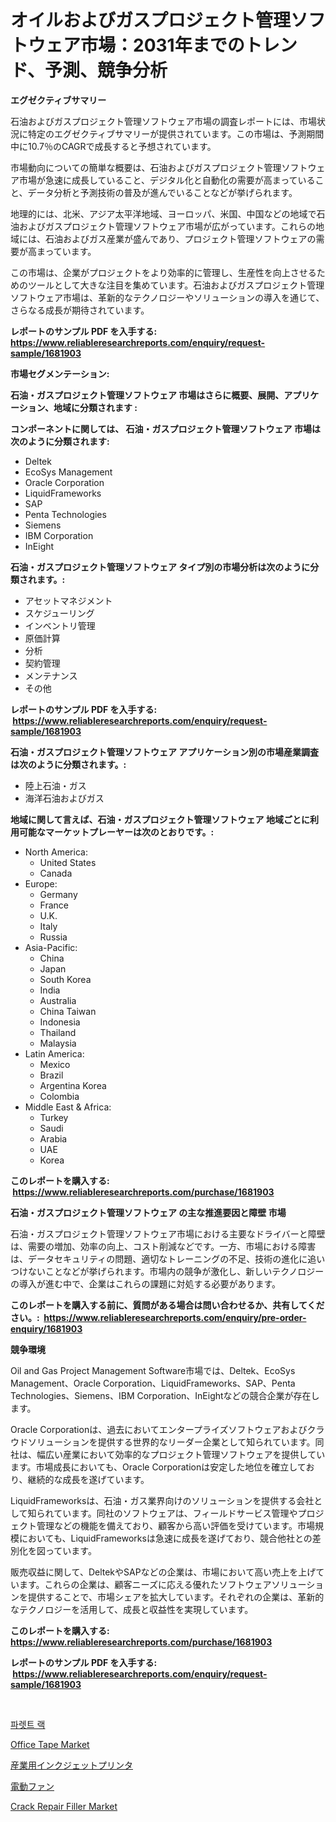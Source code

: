 <p><h1>オイルおよびガスプロジェクト管理ソフトウェア市場：2031年までのトレンド、予測、競争分析</h1></p><p><strong>エグゼクティブサマリー</strong></p>
<p><p>石油およびガスプロジェクト管理ソフトウェア市場の調査レポートには、市場状況に特定のエグゼクティブサマリーが提供されています。この市場は、予測期間中に10.7％のCAGRで成長すると予想されています。</p><p>市場動向についての簡単な概要は、石油およびガスプロジェクト管理ソフトウェア市場が急速に成長していること、デジタル化と自動化の需要が高まっていること、データ分析と予測技術の普及が進んでいることなどが挙げられます。</p><p>地理的には、北米、アジア太平洋地域、ヨーロッパ、米国、中国などの地域で石油およびガスプロジェクト管理ソフトウェア市場が広がっています。これらの地域には、石油およびガス産業が盛んであり、プロジェクト管理ソフトウェアの需要が高まっています。</p><p>この市場は、企業がプロジェクトをより効率的に管理し、生産性を向上させるためのツールとして大きな注目を集めています。石油およびガスプロジェクト管理ソフトウェア市場は、革新的なテクノロジーやソリューションの導入を通じて、さらなる成長が期待されています。</p></p>
<p><strong>レポートのサンプル PDF を入手する: <a href="https://www.reliableresearchreports.com/enquiry/request-sample/1681903">https://www.reliableresearchreports.com/enquiry/request-sample/1681903</a></strong></p>
<p><strong>市場セグメンテーション:</strong></p>
<p><strong> 石油・ガスプロジェクト管理ソフトウェア 市場はさらに概要、展開、アプリケーション、地域に分類されます :</strong></p>
<p><strong>コンポーネントに関しては、 石油・ガスプロジェクト管理ソフトウェア 市場は次のように分類されます: &nbsp;</strong></p>
<p><ul><li>Deltek</li><li>EcoSys Management</li><li>Oracle Corporation</li><li>LiquidFrameworks</li><li>SAP</li><li>Penta Technologies</li><li>Siemens</li><li>IBM Corporation</li><li>InEight</li></ul></p>
<p><strong> 石油・ガスプロジェクト管理ソフトウェア タイプ別の市場分析は次のように分類されます。:</strong></p>
<p><ul><li>アセットマネジメント</li><li>スケジューリング</li><li>インベントリ管理</li><li>原価計算</li><li>分析</li><li>契約管理</li><li>メンテナンス</li><li>その他</li></ul></p>
<p><strong>レポートのサンプル PDF を入手する: &nbsp;<a href="https://www.reliableresearchreports.com/enquiry/request-sample/1681903">https://www.reliableresearchreports.com/enquiry/request-sample/1681903</a></strong></p>
<p><strong> 石油・ガスプロジェクト管理ソフトウェア アプリケーション別の市場産業調査は次のように分類されます。:</strong></p>
<p><ul><li>陸上石油・ガス</li><li>海洋石油およびガス</li></ul></p>
<p><strong>地域に関して言えば、石油・ガスプロジェクト管理ソフトウェア 地域ごとに利用可能なマーケットプレーヤーは次のとおりです。:</strong></p>
<p><ul>
    <li>
        North America:
        <ul>
            <li>United States</li>
            <li>Canada</li>
        </ul>
    </li>
    <li>
        Europe:
        <ul>
            <li>Germany</li>
            <li>France</li>
            <li>U.K.</li>
            <li>Italy</li>
            <li>Russia</li>
        </ul>
    </li>
    <li>
        Asia-Pacific:
        <ul>
            <li>China</li>
            <li>Japan</li>
            <li>South Korea</li>
            <li>India</li>
            <li>Australia</li>
            <li>China Taiwan</li>
            <li>Indonesia</li>
            <li>Thailand</li>
            <li>Malaysia</li>
        </ul>
    </li>
    <li>
        Latin America:
        <ul>
            <li>Mexico</li>
            <li>Brazil</li>
            <li>Argentina Korea</li>
            <li>Colombia</li>
        </ul>
    </li>
    <li>
        Middle East & Africa:
        <ul>
            <li>Turkey</li>
            <li>Saudi</li>
            <li>Arabia</li>
            <li>UAE</li>
            <li>Korea</li>
        </ul>
    </li>
    </ul></p>
<p><strong>このレポートを購入する: &nbsp;<a href="https://www.reliableresearchreports.com/purchase/1681903">https://www.reliableresearchreports.com/purchase/1681903</a></strong></p>
<p><strong>石油・ガスプロジェクト管理ソフトウェア の主な推進要因と障壁 市場</strong></p>
<p><p>石油・ガスプロジェクト管理ソフトウェア市場における主要なドライバーと障壁は、需要の増加、効率の向上、コスト削減などです。一方、市場における障害は、データセキュリティの問題、適切なトレーニングの不足、技術の進化に追いつけないことなどが挙げられます。市場内の競争が激化し、新しいテクノロジーの導入が進む中で、企業はこれらの課題に対処する必要があります。</p></p>
<p><strong>このレポートを購入する前に、質問がある場合は問い合わせるか、共有してください。:&nbsp; <a href="https://www.reliableresearchreports.com/enquiry/pre-order-enquiry/1681903">https://www.reliableresearchreports.com/enquiry/pre-order-enquiry/1681903</a></strong></p>
<p><strong>競争環境</strong></p>
<p><p>Oil and Gas Project Management Software市場では、Deltek、EcoSys Management、Oracle Corporation、LiquidFrameworks、SAP、Penta Technologies、Siemens、IBM Corporation、InEightなどの競合企業が存在します。 </p><p>Oracle Corporationは、過去においてエンタープライズソフトウェアおよびクラウドソリューションを提供する世界的なリーダー企業として知られています。同社は、幅広い産業において効率的なプロジェクト管理ソフトウェアを提供しています。市場成長においても、Oracle Corporationは安定した地位を確立しており、継続的な成長を遂げています。</p><p>LiquidFrameworksは、石油・ガス業界向けのソリューションを提供する会社として知られています。同社のソフトウェアは、フィールドサービス管理やプロジェクト管理などの機能を備えており、顧客から高い評価を受けています。市場規模においても、LiquidFrameworksは急速に成長を遂げており、競合他社との差別化を図っています。</p><p>販売収益に関して、DeltekやSAPなどの企業は、市場において高い売上を上げています。これらの企業は、顧客ニーズに応える優れたソフトウェアソリューションを提供することで、市場シェアを拡大しています。それぞれの企業は、革新的なテクノロジーを活用して、成長と収益性を実現しています。</p></p>
<p><strong>このレポートを購入する: &nbsp; <a href="https://www.reliableresearchreports.com/purchase/1681903">https://www.reliableresearchreports.com/purchase/1681903</a></strong></p>
<p><strong>レポートのサンプル PDF を入手する: &nbsp;<a href="https://www.reliableresearchreports.com/enquiry/request-sample/1681903">https://www.reliableresearchreports.com/enquiry/request-sample/1681903</a></strong><strong></strong></p>
<p>&nbsp;</p>
<p><p><a href="https://medium.com/@carlosrtzkzhj/%ED%8C%94%EB%A0%88%ED%8A%B8-%EB%9E%99-%EC%8B%9C%EC%9E%A5-%EB%B3%B4%EA%B3%A0%EC%84%9C%EB%8A%94-%EC%9D%B4-%EC%8B%9C%EC%9E%A5%EC%9D%98-%EC%B5%9C%EC%8B%A0-%ED%8A%B8%EB%A0%8C%EB%93%9C%EC%99%80-%EC%84%B1%EC%9E%A5-%EA%B8%B0%ED%9A%8C%EB%A5%BC-%EB%B3%B4%EC%97%AC%EC%A4%8D%EB%8B%88%EB%8B%A4-07ba73a0c9d1">파렛트 랙</a></p><p><a href="https://github.com/pjcfca/Market-Research-Report-List-1/blob/main/office-tape-market.md">Office Tape Market</a></p><p><a href="https://medium.com/@lillianamurazik2023/%E5%B7%A5%E6%A5%AD%E7%94%A8%E3%82%A4%E3%83%B3%E3%82%AF%E3%82%B8%E3%82%A7%E3%83%83%E3%83%88%E3%83%97%E3%83%AA%E3%83%B3%E3%82%BF%E3%83%BC%E5%B8%82%E5%A0%B4%E3%81%AE%E3%83%A1%E3%83%88%E3%83%AA%E3%82%AF%E3%82%B9%E3%82%92%E8%A7%A3%E8%AA%AD%E3%81%99%E3%82%8B-%E5%B8%82%E5%A0%B4%E3%82%B7%E3%82%A7%E3%82%A2-%E3%83%88%E3%83%AC%E3%83%B3%E3%83%89-%E6%88%90%E9%95%B7%E3%83%91%E3%82%BF%E3%83%BC%E3%83%B3-f73928f2a179">産業用インクジェットプリンタ</a></p><p><a href="https://medium.com/@eunawiegad2023/%E9%9B%BB%E5%8B%95%E3%83%95%E3%82%A1%E3%83%B3%E5%B8%82%E5%A0%B4%E6%8C%87%E6%A8%99%E3%81%AE%E3%83%87%E3%82%B3%E3%83%BC%E3%83%89-%E5%B8%82%E5%A0%B4%E3%82%B7%E3%82%A7%E3%82%A2-%E3%83%88%E3%83%AC%E3%83%B3%E3%83%89-%E6%88%90%E9%95%B7%E3%83%91%E3%82%BF%E3%83%BC%E3%83%B3-0a0605ca7a6b">電動ファン</a></p><p><a href="https://github.com/wusalecollins540tpqoz/Market-Research-Report-List-1/blob/main/crack-repair-filler-market.md">Crack Repair Filler Market</a></p></p>